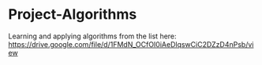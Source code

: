 # Project-Algorithms

Learning and applying algorithms from the list here: https://drive.google.com/file/d/1FMdN_OCfOI0iAeDlqswCiC2DZzD4nPsb/view
